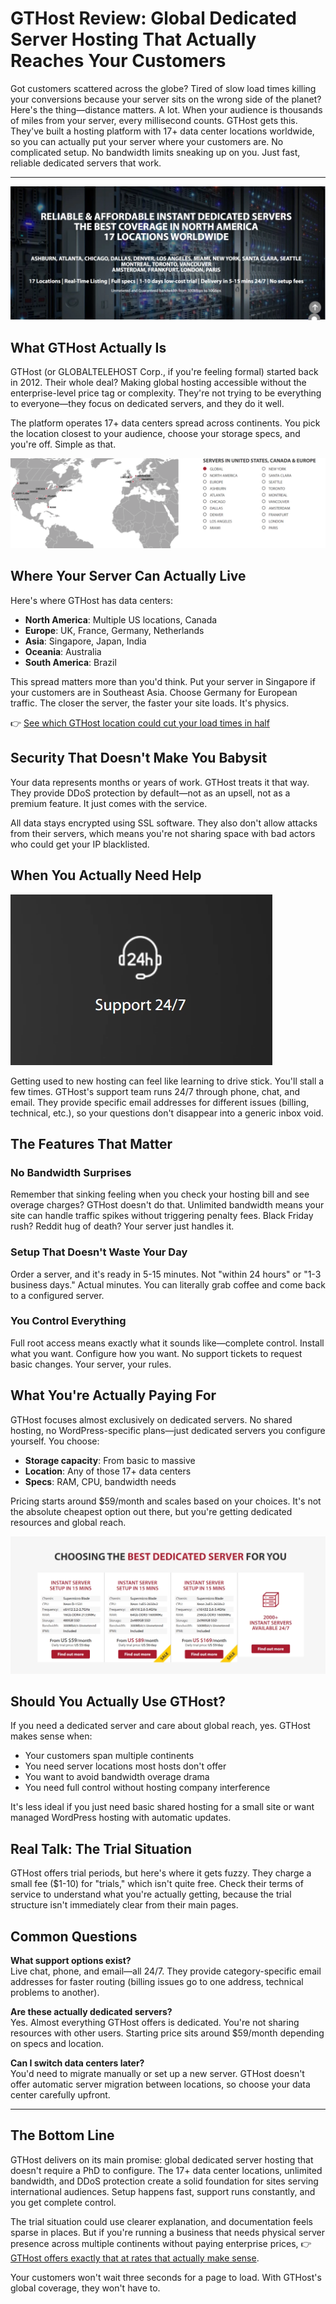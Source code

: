 # GTHost Review: Global Dedicated Server Hosting That Actually Reaches Your Customers

Got customers scattered across the globe? Tired of slow load times killing your conversions because your server sits on the wrong side of the planet? Here's the thing—distance matters. A lot. When your audience is thousands of miles from your server, every millisecond counts. GTHost gets this. They've built a hosting platform with 17+ data center locations worldwide, so you can actually put your server where your customers are. No complicated setup. No bandwidth limits sneaking up on you. Just fast, reliable dedicated servers that work.

---

![GTHost homepage and branding](image/3908348126123246.webp)

## What GTHost Actually Is

GTHost (or GLOBALTELEHOST Corp., if you're feeling formal) started back in 2012. Their whole deal? Making global hosting accessible without the enterprise-level price tag or complexity. They're not trying to be everything to everyone—they focus on dedicated servers, and they do it well.

The platform operates 17+ data centers spread across continents. You pick the location closest to your audience, choose your storage specs, and you're off. Simple as that.

![GTHost data center locations map](image/23035583692323.webp)

## Where Your Server Can Actually Live

Here's where GTHost has data centers:

- **North America**: Multiple US locations, Canada
- **Europe**: UK, France, Germany, Netherlands
- **Asia**: Singapore, Japan, India
- **Oceania**: Australia
- **South America**: Brazil

This spread matters more than you'd think. Put your server in Singapore if your customers are in Southeast Asia. Choose Germany for European traffic. The closer the server, the faster your site loads. It's physics.

👉 [See which GTHost location could cut your load times in half](https://cp.gthost.com/en/join/72c7e6b2fc118929f9ede2978f008806)

## Security That Doesn't Make You Babysit

Your data represents months or years of work. GTHost treats it that way. They provide DDoS protection by default—not as an upsell, not as a premium feature. It just comes with the service.

All data stays encrypted using SSL software. They also don't allow attacks from their servers, which means you're not sharing space with bad actors who could get your IP blacklisted.

## When You Actually Need Help

![GTHost customer support options](image/16030123.webp)

Getting used to new hosting can feel like learning to drive stick. You'll stall a few times. GTHost's support team runs 24/7 through phone, chat, and email. They provide specific email addresses for different issues (billing, technical, etc.), so your questions don't disappear into a generic inbox void.

## The Features That Matter

### No Bandwidth Surprises

Remember that sinking feeling when you check your hosting bill and see overage charges? GTHost doesn't do that. Unlimited bandwidth means your site can handle traffic spikes without triggering penalty fees. Black Friday rush? Reddit hug of death? Your server just handles it.

### Setup That Doesn't Waste Your Day

Order a server, and it's ready in 5-15 minutes. Not "within 24 hours" or "1-3 business days." Actual minutes. You can literally grab coffee and come back to a configured server.

### You Control Everything

Full root access means exactly what it sounds like—complete control. Install what you want. Configure how you want. No support tickets to request basic changes. Your server, your rules.

## What You're Actually Paying For

GTHost focuses almost exclusively on dedicated servers. No shared hosting, no WordPress-specific plans—just dedicated servers you configure yourself. You choose:

- **Storage capacity**: From basic to massive
- **Location**: Any of those 17+ data centers
- **Specs**: RAM, CPU, bandwidth needs

Pricing starts around $59/month and scales based on your choices. It's not the absolute cheapest option out there, but you're getting dedicated resources and global reach.

![GTHost hosting plan options](image/727828833.webp)

## Should You Actually Use GTHost?

If you need a dedicated server and care about global reach, yes. GTHost makes sense when:

- Your customers span multiple continents
- You need server locations most hosts don't offer
- You want to avoid bandwidth overage drama
- You need full control without hosting company interference

It's less ideal if you just need basic shared hosting for a small site or want managed WordPress hosting with automatic updates.

## Real Talk: The Trial Situation

GTHost offers trial periods, but here's where it gets fuzzy. They charge a small fee ($1-10) for "trials," which isn't quite free. Check their terms of service to understand what you're actually getting, because the trial structure isn't immediately clear from their main pages.

## Common Questions

**What support options exist?**  
Live chat, phone, and email—all 24/7. They provide category-specific email addresses for faster routing (billing issues go to one address, technical problems to another).

**Are these actually dedicated servers?**  
Yes. Almost everything GTHost offers is dedicated. You're not sharing resources with other users. Starting price sits around $59/month depending on specs and location.

**Can I switch data centers later?**  
You'd need to migrate manually or set up a new server. GTHost doesn't offer automatic server migration between locations, so choose your data center carefully upfront.

---

## The Bottom Line

GTHost delivers on its main promise: global dedicated server hosting that doesn't require a PhD to configure. The 17+ data center locations, unlimited bandwidth, and DDoS protection create a solid foundation for sites serving international audiences. Setup happens fast, support runs constantly, and you get complete control.

The trial situation could use clearer explanation, and documentation feels sparse in places. But if you're running a business that needs physical server presence across multiple continents without paying enterprise prices, 👉 [GTHost offers exactly that at rates that actually make sense](https://cp.gthost.com/en/join/72c7e6b2fc118929f9ede2978f008806).

Your customers won't wait three seconds for a page to load. With GTHost's global coverage, they won't have to.
